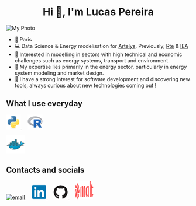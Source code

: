 <h1 align="center">Hi 👋, I'm Lucas Pereira</h1>


<img src="../assets/PEREIRA_Lucas.png" alt="My Photo" class="rounded-photo" />

* 📍  Paris
* 💻  Data Science & Energy modelisation for [Artelys](https://www.artelys.com/). Previously, [Rte](https://www.rte-france.com/) & [IEA](https://www.iea.org/)
* 💭  Interested in modelling in sectors with high technical and economic challenges such as energy systems, transport and environment.
* 👷  My expertise lies primarily in the energy sector, particularly in energy system modeling and market design.
* 🚀  I have a strong interest  for software development and discovering new tools, always curious about new technologies coming out !

<h2 align="left"> What I use everyday </h2>
<p align="left"> 
          <a href="https://www.python.org" target="_blank" rel="noreferrer" style="margin-right: 15px"> <img src="https://raw.githubusercontent.com/devicons/devicon/master/icons/python/python-original.svg" alt="python" width="40" height="40"/> </a>
          <a href="https://www.r-project.org/" target="_blank" rel="noreferrer" style="margin-right: 15px"> <img src="https://raw.githubusercontent.com/devicons/devicon/master/icons/r/r-original.svg" width="40" height="40" alt="r logo"> </a>

 <a href="https://www.docker.com/" target="_blank" rel="noreferrer" style="margin-right: 15px"> <img src="https://raw.githubusercontent.com/devicons/devicon/master/icons/docker/docker-original.svg" width="50" height="50" alt="docker logo"> </a>

</p>
<h2 align="left">Contacts and socials</h2>
<p align="left">
    <a href="mailto:lucaspereira0497@gmail.com" target="_blank" rel="noreferrer" style="margin-right: 15px">
        <img src="/images/gmail.jpg" width="50" height="50" alt="email"/>
    </a>
    <a href="https://www.linkedin.com/in/your-profile" target="_blank" rel="noreferrer" style="margin-right: 15px">
        <img src="https://raw.githubusercontent.com/devicons/devicon/master/icons/linkedin/linkedin-original.svg" width="40" height="40" alt="linkedin"/>
    </a>
    <a href="https://github.com/lucarammel" target="_blank" rel="noreferrer" style="margin-right: 15px">
        <img src="https://raw.githubusercontent.com/devicons/devicon/master/icons/github/github-original.svg" width="40" height="40" alt="github"/>
    </a>
     <a href="https://github.com/lucarammel" target="_blank" rel="noreferrer" style="margin-right: 15px">
        <img src="/images/malt.png" width="50" height="50" alt="github"/>
    </a>
</p>